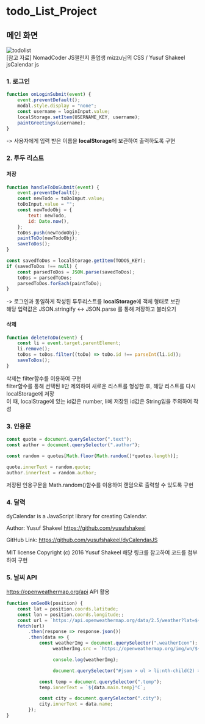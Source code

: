 # todo_List_Project

## 메인 화면
![todolist](https://user-images.githubusercontent.com/96467897/159127742-f6845328-ed2a-45fb-8659-31e79fd9df0d.PNG)  
[참고 자료] NomadCoder JS챌린지 졸업생 mizzu님의 CSS / Yusuf Shakeel jsCalendar js


### 1. 로그인
```javascript
function onLoginSubmit(event) {
    event.preventDefault();
    modal.style.display = "none";
    const username = loginInput.value;
    localStorage.setItem(USERNAME_KEY, username);
    paintGreetings(username);
}
```
-> 사용자에게 입력 받은 이름을 **localStorage**에 보관하여 출력하도록 구현

### 2. 투두 리스트
#### 저장
```javascript
function handleToDoSubmit(event) {
    event.preventDefault();
    const newTodo = toDoInput.value;
    toDoInput.value = "";
    const newTodoObj = {
        text: newTodo,
        id: Date.now(),
    };
    toDos.push(newTodoObj);
    paintToDo(newTodoObj);
    saveToDos();
}

const savedToDos = localStorage.getItem(TODOS_KEY);
if (savedToDos !== null) {
    const parsedToDos = JSON.parse(savedToDos);
    toDos = parsedToDos;
    parsedToDos.forEach(paintToDo);
}
```
-> 로그인과 동일하게 작성된 투두리스트를 **localStorage**에 객체 형태로 보관  
해당 입력값은 JSON.stringify <-> JSON.parse 를 통해 저장하고 불러오기  

#### 삭제
```javascript
function deleteToDo(event) {
    const li = event.target.parentElement;
    li.remove();
    toDos = toDos.filter((toDo) => toDo.id !== parseInt(li.id));
    saveToDos();
}
```
삭제는 filter함수를 이용하여 구현  
filter함수를 통해 선택된 li만 제외하여 새로운 리스트를 형성한 후, 해당 리스트를 다시 localStorage에 저장  
이 때, localStrage에 있는 id값은 number, li에 저장된 id값은 String임을 주의하여 작성  

### 3. 인용문
```javascript
const quote = document.querySelector(".text");
const author = document.querySelector(".author");

const random = quotes[Math.floor(Math.random()*quotes.length)];

quote.innerText = random.quote;
author.innerText = random.author;
```
저장된 인용구문을 Math.random()함수를 이용하여 랜덤으로 출력할 수 있도록 구현  

### 4. 달력
dyCalendar is a JavaScript library for creating Calendar.

Author: Yusuf Shakeel
https://github.com/yusufshakeel

GitHub Link: https://github.com/yusufshakeel/dyCalendarJS

MIT license
Copyright (c) 2016 Yusuf Shakeel
해당 링크를 참고하여 코드를 첨부하여 구현

### 5. 날씨 API
https://openweathermap.org/api API 활용

```javascript
function onGeoOk(position) {
    const lat = position.coords.latitude;
    const lon = position.coords.longitude;;
    const url = `https://api.openweathermap.org/data/2.5/weather?lat=${lat}&lon=${lon}&appid=${API_KEY}&units=metric`;
    fetch(url)
        .then(response => response.json())
        .then(data => {
            const weatherImg = document.querySelector(".weatherIcon");
                 weatherImg.src = `https://openweathermap.org/img/wn/${data.weather[0].icon}.png`;

                 console.log(weatherImg);

                 document.querySelector("#json > ul > li:nth-child(2) > div > ul > li > div > ul > li:nth-child(2) > div > span.type-string")

            const temp = document.querySelector(".temp");
            temp.innerText = `${data.main.temp}°C`;

            const city = document.querySelector(".city");
            city.innerText = data.name;
        });
}

```
